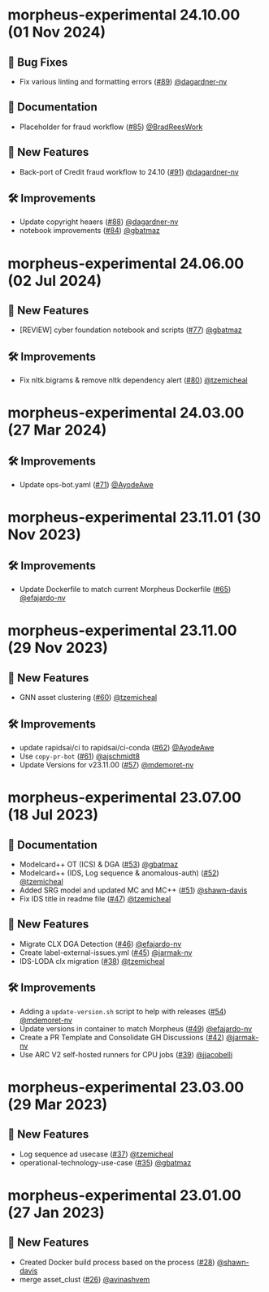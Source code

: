 <!--
SPDX-FileCopyrightText: Copyright (c) 2023-2024, NVIDIA CORPORATION & AFFILIATES. All rights reserved.
SPDX-License-Identifier: Apache-2.0

Licensed under the Apache License, Version 2.0 (the "License");
you may not use this file except in compliance with the License.
You may obtain a copy of the License at

http://www.apache.org/licenses/LICENSE-2.0

Unless required by applicable law or agreed to in writing, software
distributed under the License is distributed on an "AS IS" BASIS,
WITHOUT WARRANTIES OR CONDITIONS OF ANY KIND, either express or implied.
See the License for the specific language governing permissions and
limitations under the License.
-->

# morpheus-experimental 24.10.00 (01 Nov 2024)

## 🐛 Bug Fixes

- Fix various linting and formatting errors ([#89](https://github.com/nv-morpheus/morpheus-experimental/pull/89)) [@dagardner-nv](https://github.com/dagardner-nv)

## 📖 Documentation

- Placeholder for fraud workflow ([#85](https://github.com/nv-morpheus/morpheus-experimental/pull/85)) [@BradReesWork](https://github.com/BradReesWork)

## 🚀 New Features

- Back-port of Credit fraud workflow to 24.10 ([#91](https://github.com/nv-morpheus/morpheus-experimental/pull/91)) [@dagardner-nv](https://github.com/dagardner-nv)

## 🛠️ Improvements

- Update copyright heaers ([#88](https://github.com/nv-morpheus/morpheus-experimental/pull/88)) [@dagardner-nv](https://github.com/dagardner-nv)
- notebook improvements ([#84](https://github.com/nv-morpheus/morpheus-experimental/pull/84)) [@gbatmaz](https://github.com/gbatmaz)

# morpheus-experimental 24.06.00 (02 Jul 2024)

## 🚀 New Features

- [REVIEW] cyber foundation notebook and scripts ([#77](https://github.com/nv-morpheus/morpheus-experimental/pull/77)) [@gbatmaz](https://github.com/gbatmaz)

## 🛠️ Improvements

- Fix nltk.bigrams &amp; remove nltk dependency alert ([#80](https://github.com/nv-morpheus/morpheus-experimental/pull/80)) [@tzemicheal](https://github.com/tzemicheal)

# morpheus-experimental 24.03.00 (27 Mar 2024)

## 🛠️ Improvements

- Update ops-bot.yaml ([#71](https://github.com/nv-morpheus/morpheus-experimental/pull/71)) [@AyodeAwe](https://github.com/AyodeAwe)

# morpheus-experimental 23.11.01 (30 Nov 2023)

## 🛠️ Improvements

- Update Dockerfile to match current Morpheus Dockerfile ([#65](https://github.com/nv-morpheus/morpheus-experimental/pull/65)) [@efajardo-nv](https://github.com/efajardo-nv)

# morpheus-experimental 23.11.00 (29 Nov 2023)

## 🚀 New Features

- GNN asset clustering ([#60](https://github.com/nv-morpheus/morpheus-experimental/pull/60)) [@tzemicheal](https://github.com/tzemicheal)

## 🛠️ Improvements

- update rapidsai/ci to rapidsai/ci-conda ([#62](https://github.com/nv-morpheus/morpheus-experimental/pull/62)) [@AyodeAwe](https://github.com/AyodeAwe)
- Use `copy-pr-bot` ([#61](https://github.com/nv-morpheus/morpheus-experimental/pull/61)) [@ajschmidt8](https://github.com/ajschmidt8)
- Update Versions for v23.11.00 ([#57](https://github.com/nv-morpheus/morpheus-experimental/pull/57)) [@mdemoret-nv](https://github.com/mdemoret-nv)

# morpheus-experimental 23.07.00 (18 Jul 2023)

## 📖 Documentation

- Modelcard++ OT (ICS) &amp; DGA ([#53](https://github.com/nv-morpheus/morpheus-experimental/pull/53)) [@gbatmaz](https://github.com/gbatmaz)
- Modelcard++ (IDS, Log sequence &amp; anomalous-auth) ([#52](https://github.com/nv-morpheus/morpheus-experimental/pull/52)) [@tzemicheal](https://github.com/tzemicheal)
- Added SRG model and updated MC and MC++ ([#51](https://github.com/nv-morpheus/morpheus-experimental/pull/51)) [@shawn-davis](https://github.com/shawn-davis)
- Fix IDS title in readme file ([#47](https://github.com/nv-morpheus/morpheus-experimental/pull/47)) [@tzemicheal](https://github.com/tzemicheal)

## 🚀 New Features

- Migrate CLX DGA Detection ([#46](https://github.com/nv-morpheus/morpheus-experimental/pull/46)) [@efajardo-nv](https://github.com/efajardo-nv)
- Create label-external-issues.yml ([#45](https://github.com/nv-morpheus/morpheus-experimental/pull/45)) [@jarmak-nv](https://github.com/jarmak-nv)
- IDS-LODA clx migration ([#38](https://github.com/nv-morpheus/morpheus-experimental/pull/38)) [@tzemicheal](https://github.com/tzemicheal)

## 🛠️ Improvements

- Adding a `update-version.sh` script to help with releases ([#54](https://github.com/nv-morpheus/morpheus-experimental/pull/54)) [@mdemoret-nv](https://github.com/mdemoret-nv)
- Update versions in container to match Morpheus ([#49](https://github.com/nv-morpheus/morpheus-experimental/pull/49)) [@efajardo-nv](https://github.com/efajardo-nv)
- Create a PR Template and Consolidate GH Discussions ([#42](https://github.com/nv-morpheus/morpheus-experimental/pull/42)) [@jarmak-nv](https://github.com/jarmak-nv)
- Use ARC V2 self-hosted runners for CPU jobs ([#39](https://github.com/nv-morpheus/morpheus-experimental/pull/39)) [@jjacobelli](https://github.com/jjacobelli)

# morpheus-experimental 23.03.00 (29 Mar 2023)

## 🚀 New Features

- Log sequence ad usecase ([#37](https://github.com/nv-morpheus/morpheus-experimental/pull/37)) [@tzemicheal](https://github.com/tzemicheal)
- operational-technology-use-case ([#35](https://github.com/nv-morpheus/morpheus-experimental/pull/35)) [@gbatmaz](https://github.com/gbatmaz)

# morpheus-experimental 23.01.00 (27 Jan 2023)

## 🚀 New Features

- Created Docker build process based on the process ([#28](https://github.com/nv-morpheus/morpheus-experimental/pull/28)) [@shawn-davis](https://github.com/shawn-davis)
- merge asset_clust ([#26](https://github.com/nv-morpheus/morpheus-experimental/pull/26)) [@avinashvem](https://github.com/avinashvem)
